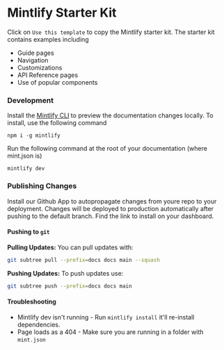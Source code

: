 # Mintlify Starter Kit

Click on `Use this template` to copy the Mintlify starter kit. The starter kit contains examples including

- Guide pages
- Navigation
- Customizations
- API Reference pages
- Use of popular components

### Development

Install the [Mintlify CLI](https://www.npmjs.com/package/mintlify) to preview the documentation changes locally. To install, use the following command

```
npm i -g mintlify
```

Run the following command at the root of your documentation (where mint.json is)

```
mintlify dev
```

### Publishing Changes

Install our Github App to autopropagate changes from youre repo to your deployment. Changes will be deployed to production automatically after pushing to the default branch. Find the link to install on your dashboard.

#### Pushing to `git`
**Pulling Updates:**
You can pull updates with:

```bash
git subtree pull --prefix=docs docs main --squash
```

**Pushing Updates:**
To push updates use:

```bash
git subtree push --prefix=docs docs main
```

#### Troubleshooting

- Mintlify dev isn't running - Run `mintlify install` it'll re-install dependencies.
- Page loads as a 404 - Make sure you are running in a folder with `mint.json`
